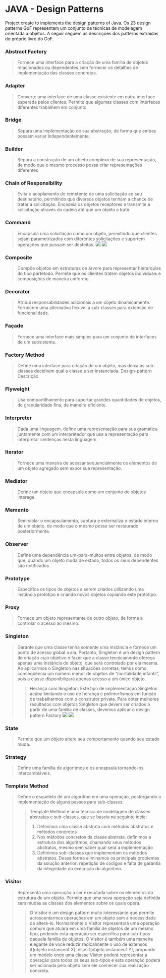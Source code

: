 # JAVA - Design Patterns
Project create to implements the design patterns of Java.
Os 23 design patterns GoF representam um conjunto de técnicas de modelagem orientada a objetos.
A seguir seguem as descrições dos patterns extraídas do próprio livro do GoF.

### Abstract Factory 
> Fornece uma interface para a criação de uma família de objetos relacionados ou dependentes sem fornecer os detalhes
> de implementação das classes concretas.

### Adapter 
> Converte uma interface de uma classe existente em outra interface esperada pelos clientes. Permite que algumas classes
> com interfaces diferentes trabalhem em conjunto.

### Bridge 
> Separa uma implementação de sua abstração, de forma que ambas possam variar independentemente.

### Builder 
> Separa a construção de um objeto complexo de sua representação, de modo que o mesmo processo possa criar 
> representações diferentes.

### Chain of Responsibility
> Evita o acoplamento do remetente de uma solicitação ao seu destinatário, permitindo que diversos objetos tenham a 
> chance de tratar a solicitação. Encadeia os objetos receptores e transmite a solicitação através da cadeia até que
> um objeto a trate.

### Command
> Encapsula uma solicitação como um objeto, permitindo que clientes sejam parametrizados com diferentes solicitações
> e suportem operações que possam ser desfeitas.
![](https://raw.githubusercontent.com/rafacancian/java-design-patterns/main/images/command/ant-pattern.JPG)
![](https://raw.githubusercontent.com/rafacancian/java-design-patterns/images/command/command.JPG)

### Composite 
> Compõe objetos em estruturas de árvore para representar hierarquias do tipo partetodo. Permite que os clientes 
> tratem objetos individuais e composições de maneira uniforme.

### Decorator 
> Atribui responsabilidades adicionais a um objeto dinamicamente. Fornecem uma alternativa flexível a sub-classes
> para extensão de funcionalidade.

### Façade 
> Fornece uma interface mais simples para um conjunto de interfaces de um subsistema.

### Factory Method 
> Define uma interface para criação de um objeto, mas deixa as sub-classes decidirem qual a classe a ser instanciada. 
> Design-pattern Descrição

### Flyweight
> Usa compartilhamento para suportar grandes quantidades de objetos, de granularidade fina, de maneira eficiente.

### Interpreter 
> Dada uma linguagem, define uma representação para sua gramática juntamente com um interpretador que usa a 
> representação para interpretar sentenças nesta linguagem.

### Iterator
> Fornece uma maneira de acessar sequencialmente os elementos de um objeto agregado sem expor sua representação.

### Mediator
> Define um objeto que encapsula como um conjunto de objetos interage.
 
### Memento 
> Sem violar o encapsulamento, captura e externaliza o estado interno de um objeto, de modo que o mesmo possa ser 
> restaurado posteriormente.

### Observer
> Define uma dependência um-para-muitos entre objetos, de modo que, quando um objeto muda de estado, todos os seus 
> dependentes são notificados.

### Prototype 
> Especifica os tipos de objetos a serem criados utilizando uma instância protótipo e criando novos objetos copiando 
> este protótipo.

### Proxy
> Fornece um objeto representante de outro objeto, de forma a controlar o acesso ao mesmo.

### Singleton
> Garante que uma classe tenha somente uma instância e fornece um ponto de acesso global a ela.
> Portanto, Singleton é um design pattern de criação cujo objetivo é fazer que a classe tecnicamente ofereça
> apenas uma instância de objeto, que será controlada por ela mesma. Ao aplicarmos o Singleton nas situações
> corretas, temos como conseqüência um número menor de objetos de “mortalidade infantil”, pois a classe
> disponibilizará apenas acesso a um único objeto.
>> Herança com Singleton:  Este tipo de implementação Singleton acaba limitando o uso de herança e polimorfismos em 
>> função de trabalharmos com o construtor private. Para obter melhores resultados com objetos Singleton que devem ser
>> criados a partir de uma família de classes, devemos aplicar o design pattern Factory
![](https://raw.githubusercontent.com/rafacancian/java-design-patterns/main/images/singleton/singleton.png)
![](https://raw.githubusercontent.com/rafacancian/java-design-patterns/main/helper/images/singleton/singleton.png)

### State
> Permite que um objeto altere seu comportamento quando seu estado muda.

### Strategy
> Define uma familia de algoritmos e os encapsula tornando-os intercambiáveis.

### Template Method
> Define o esqueleto de um algoritmo em uma operação, postergando a implementação de alguns passos para sub-classes.
>> Template Method é uma técnica de modelagem de classes abstratas e sub-classes, que se baseia na seguinte
>>  idéia:
>>  1. Definimos uma classe abstrata com métodos abstratos e métodos concretos
>>  2. Nos métodos concretos da classe abstrata, definimos a estrutura dos algoritmos, chamando seus
>>     métodos abstratos, mesmo sem saber qual será a implementação
>>  3. Definimos sub-classes que implementam os métodos abstratos.
>>   Dessa forma eliminamos os principais problemas da solução anterior: repetição de códigos e falta de garantia da
>>   integridade da execução do algoritmo.
>
### Visitor
> Representa uma operação a ser executada sobre os elementos da estrutura de um objeto. Permite que uma nova operação
> seja definida sem mudas as classes dos elementos sobre os quais opera.
>> O Visitor é um design pattern muito interessante que permite acrescentarmos operações em um objeto sem a
>>  necessidade de alterá-lo. Normalmente o Visitor representará uma operação comum que atuará em uma família
>>  de objetos de um mesmo tipo, podendo esta operação ser específica para sub-tipos daquela família de objetos. O
>>  Visitor é também uma maneira elegante de você reduzir radicalmente o uso de extensos if(objeto
>>  instanceof X), else if(objeto instanceof Y), propondo um modelo onde uma classe Visitor poderá
>>  representar a operação para todos os seus sub-tipos e esta operação poderá ser acionada pelo objeto sem ele
>>  conhecer sua realização concreta.
